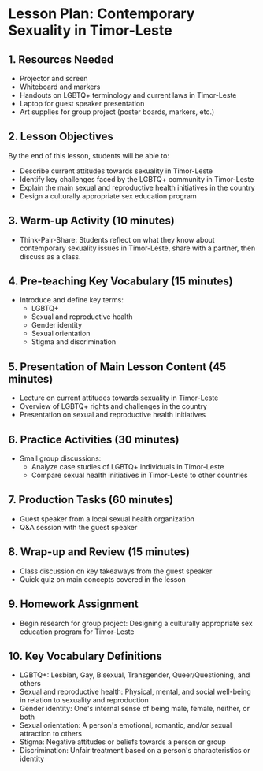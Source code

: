 # Lesson Plan: Contemporary Sexuality in Timor-Leste

## 1. Resources Needed

- Projector and screen
- Whiteboard and markers
- Handouts on LGBTQ+ terminology and current laws in Timor-Leste
- Laptop for guest speaker presentation
- Art supplies for group project (poster boards, markers, etc.)

## 2. Lesson Objectives

By the end of this lesson, students will be able to:
- Describe current attitudes towards sexuality in Timor-Leste
- Identify key challenges faced by the LGBTQ+ community in Timor-Leste
- Explain the main sexual and reproductive health initiatives in the country
- Design a culturally appropriate sex education program

## 3. Warm-up Activity (10 minutes)

- Think-Pair-Share: Students reflect on what they know about contemporary sexuality issues in Timor-Leste, share with a partner, then discuss as a class.

## 4. Pre-teaching Key Vocabulary (15 minutes)

- Introduce and define key terms:
  - LGBTQ+
  - Sexual and reproductive health
  - Gender identity
  - Sexual orientation
  - Stigma and discrimination

## 5. Presentation of Main Lesson Content (45 minutes)

- Lecture on current attitudes towards sexuality in Timor-Leste
- Overview of LGBTQ+ rights and challenges in the country
- Presentation on sexual and reproductive health initiatives

## 6. Practice Activities (30 minutes)

- Small group discussions:
  - Analyze case studies of LGBTQ+ individuals in Timor-Leste
  - Compare sexual health initiatives in Timor-Leste to other countries

## 7. Production Tasks (60 minutes)

- Guest speaker from a local sexual health organization
- Q&A session with the guest speaker

## 8. Wrap-up and Review (15 minutes)

- Class discussion on key takeaways from the guest speaker
- Quick quiz on main concepts covered in the lesson

## 9. Homework Assignment

- Begin research for group project: Designing a culturally appropriate sex education program for Timor-Leste

## 10. Key Vocabulary Definitions

- LGBTQ+: Lesbian, Gay, Bisexual, Transgender, Queer/Questioning, and others
- Sexual and reproductive health: Physical, mental, and social well-being in relation to sexuality and reproduction
- Gender identity: One's internal sense of being male, female, neither, or both
- Sexual orientation: A person's emotional, romantic, and/or sexual attraction to others
- Stigma: Negative attitudes or beliefs towards a person or group
- Discrimination: Unfair treatment based on a person's characteristics or identity